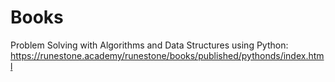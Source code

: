 # Books

Problem Solving with Algorithms and Data Structures using Python: https://runestone.academy/runestone/books/published/pythonds/index.html
